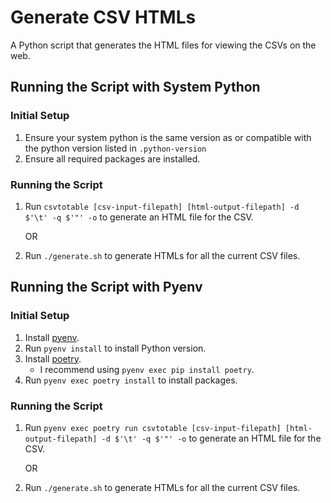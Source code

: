 # Generate CSV HTMLs
A Python script that generates the HTML files for viewing the CSVs on the web.

## Running the Script with System Python

### Initial Setup
1. Ensure your system python is the same version as or compatible with the python version listed in `.python-version`
2. Ensure all required packages are installed.

### Running the Script
1. Run `csvtotable [csv-input-filepath] [html-output-filepath] -d $'\t' -q $'"' -o` to generate an HTML file for the CSV.

    OR

2. Run `./generate.sh` to generate HTMLs for all the current CSV files.

## Running the Script with Pyenv

### Initial Setup
1. Install [pyenv](https://github.com/pyenv/pyenv).
2. Run `pyenv install` to install Python version.
3. Install [poetry](https://python-poetry.org/).
    * I recommend using `pyenv exec pip install poetry`.
4. Run `pyenv exec poetry install` to install packages.

### Running the Script
1. Run `pyenv exec poetry run csvtotable [csv-input-filepath] [html-output-filepath] -d $'\t' -q $'"' -o` to generate an HTML file for the CSV.

    OR

2. Run `./generate.sh` to generate HTMLs for all the current CSV files.